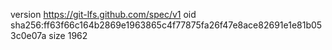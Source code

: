 version https://git-lfs.github.com/spec/v1
oid sha256:ff63f66c164b2869e1963865c4f77875fa26f47e8ace82691e1e81b053c0e07a
size 1962
